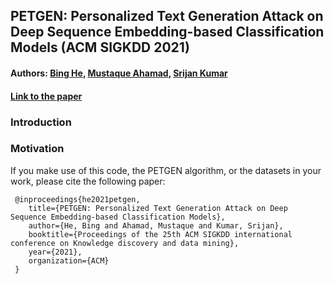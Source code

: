 ## PETGEN: Personalized Text Generation Attack on Deep Sequence Embedding-based Classification Models (ACM SIGKDD 2021)

#### Authors:  [Bing He](https://www.cc.gatech.edu/people/bing-he), [Mustaque Ahamad](https://www.cc.gatech.edu/~mustaq/), [Srijan Kumar](https://www.cc.gatech.edu/~srijan/)

#### [Link to the paper](https://www.cc.gatech.edu/~srijan/pubs/petgen-he-kdd2021.pdf)

### Introduction

### Motivation

If you make use of this code, the PETGEN algorithm, or the datasets in your work, please cite the following paper:
```
 @inproceedings{he2021petgen,
	title={PETGEN: Personalized Text Generation Attack on Deep Sequence Embedding-based Classification Models},
	author={He, Bing and Ahamad, Mustaque and Kumar, Srijan},
	booktitle={Proceedings of the 25th ACM SIGKDD international conference on Knowledge discovery and data mining},
	year={2021},
	organization={ACM}
 }
```
